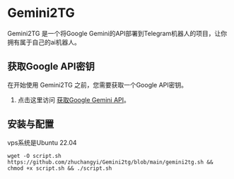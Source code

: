 # Gemini2TG

Gemini2TG 是一个将Google Gemini的API部署到Telegram机器人的项目，让你拥有属于自己的ai机器人。




## 获取Google API密钥

在开始使用 Gemini2TG 之前，您需要获取一个Google API密钥。

1. 点击这里访问 [获取Google Gemini API](https://makersuite.google.com/app/apikey)。


## 安装与配置

vps系统是Ubuntu 22.04  
```#bash
wget -O script.sh https://github.com/zhuchangyi/Gemini2tg/blob/main/gemini2tg.sh && chmod +x script.sh && ./script.sh 
```






